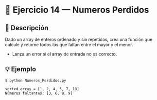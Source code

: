 # 🧮 Ejercicio 14 — Numeros Perdidos

## 📌 Descripción



Dado un array de enteros ordenado y sin repetidos,
crea una función que calcule y retorne todos los que faltan entre
el mayor y el menor.
 - Lanza un error si el array de entrada no es correcto.



## 💡 Ejemplo

    
    $ python Numeros_Perdidos.py

    sorted_array = [1, 2, 4, 5, 7, 10]
    Números faltantes: [3, 6, 8, 9]

   